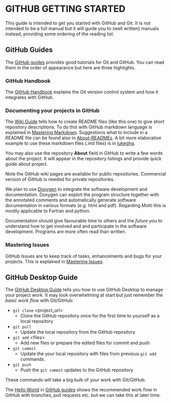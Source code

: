 # GITHUB GETTING STARTED
This guide is intended to get you started with GitHub and Git. It is not intended 
to be a full manual but it will guide you to (well written) manuals instead, providing
some ordering of the reading list.

## GitHub Guides
The [GitHub guides](https://guides.github.com) provides good tutorials for Git and GitHub.
You can read them in the order of appearance but here are three highlights.

### GitHub Handbook
The [GitHub Handbook](https://guides.github.com/introduction/git-handbook/) explains the Git
version control system and how it integrates with GitHub.

### Documenting your projects in GitHub
The [Wiki Guide](https://guides.github.com/features/wikis/) tells how to create README files
(like this one) to give short repository descriptions. To do this with GitHub markdown language 
is explained in [Mastering Markdown](https://guides.github.com/features/mastering-markdown/).
Suggestions what to include in a README file can be found also in [About-READMEs](https://docs.github.com/en/repositories/managing-your-repositorys-settings-and-features/customizing-your-repository/about-readmes).
A bit more elaborative example to use these markdown files (.md files) is in [lukeghg](https://github.com/jariperttunen/lukeghg).

You may also use the repository **About** field in GitHub to write a few words about the project. It will appear in the repository 
listings and provide quick guide about project. 

Note the GitHub wiki pages are available for public repositories. Commercial version of GitHub is needed for private repositories. 

We plan to use [Doxygen](https://www.doxygen.nl/index.html) to integrate the software development and documentation.
Doxygen can exploit the program structure together with the annotated comments and automatically
generate software documentation in various formats (e.g. html and pdf). Regarding Motti this is mostly
applicable to Fortran and python. 

Documentation should give favourable time to others and the *future you* to understand
how to get involved and and participate in the software development. Programs are more often
read than written.

### Mastering Issues
GitHub Issues are to keep track of tasks, enhancements and bugs for your projects. This
is explained in [Mastering Issues](https://guides.github.com/features/issues/).

## GitHub Desktop Guide
The [GitHub Desktop Guide](https://docs.github.com/en/desktop) tells you how to use 
GitHub Desktop to manage your project work. It may look overwhelming at start but
just remember the *basic work flow* with Git/GitHub:
+ `git clone` \<project_url\>
  + Clone the GitHub repository once for the first time to yourself as a local repository
+ `git pull`
  + Update the local repository from the GitHub repository
+ `git add` \<files\>
  + Add new files or prepare the edited files for commit and push
+ `git commit`
  + Update the your local repository with files from previous `git add` commands.
+ `git push`
  + Push the `git commit` updates to the GitHub repository

These commands will take a big bulk of your work with Git/GitHub.

The [Hello World](https://guides.github.com/activities/hello-world/) in [GitHub guides](https://guides.github.com) 
shows the recommended work flow in GitHub with branches, pull requests etc. but we can take this at later time.

